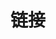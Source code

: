 ---
title: 链接
published: true
data:
  authors:
    - id: taoshu
      name: 涛叔
      mail:
      avatar:
  group:
    - id: friends
    - id: guru
  links:
    - name: 涛叔
      author: taoshu
      url: 'https://taoshu.in'
      feed: 'https://taoshu.in/feed/'
      corver: ''
      thumb: ''
      icon: ''
    - name: 挨踢路
      url: 'https://itlu.net'
    - name: KAIX.IN
      url: 'https://kaix.in'
    - name: 土木坛子
      url: 'https://tumutanzi.com'
    - name: 拾月
      url: 'https://www.skyue.com'
    - name: Jiajun的技术笔记
      url: 'https://jiajunhuang.com'
    - name: 频率
      url: 'https://pinlyu.com/'
    - name: 人间历险计
      url: https://www.meettea.com
    - name: Leeiio Chaos Made
      url: https://leeiio.me/
      description: The world is golden. 關注前端，後台，電影，音樂，攝影，設計。我是個興趣廣泛滴人。
    - name: 非理勿试（Never Try It Yourself）
      url: https://www.ntiy.com
menu:
  footer: true
---